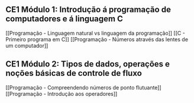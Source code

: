 ## CE1 Módulo 1: Introdução á programação de computadores e á linguagem C
[[Programação - Linguagem natural vs linguagem da programação]]
[[C - Primeiro programa em C]]
[[Programação - Números através das lentes de um computador]]

## CE1 Módulo 2: Tipos de dados, operações e noções básicas de controle de fluxo
[[Programação - Compreendendo números de ponto flutuante]]
[[Programação - Introdução aos operadores]]